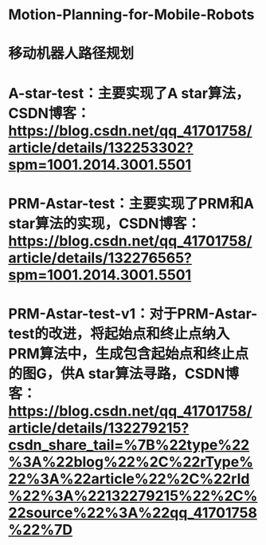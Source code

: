 # Motion-Planning-for-Mobile-Robots  
# 移动机器人路径规划  
# A-star-test：主要实现了A star算法，CSDN博客：https://blog.csdn.net/qq_41701758/article/details/132253302?spm=1001.2014.3001.5501  
# PRM-Astar-test：主要实现了PRM和A star算法的实现，CSDN博客：https://blog.csdn.net/qq_41701758/article/details/132276565?spm=1001.2014.3001.5501  
# PRM-Astar-test-v1：对于PRM-Astar-test的改进，将起始点和终止点纳入PRM算法中，生成包含起始点和终止点的图G，供A star算法寻路，CSDN博客：https://blog.csdn.net/qq_41701758/article/details/132279215?csdn_share_tail=%7B%22type%22%3A%22blog%22%2C%22rType%22%3A%22article%22%2C%22rId%22%3A%22132279215%22%2C%22source%22%3A%22qq_41701758%22%7D  
